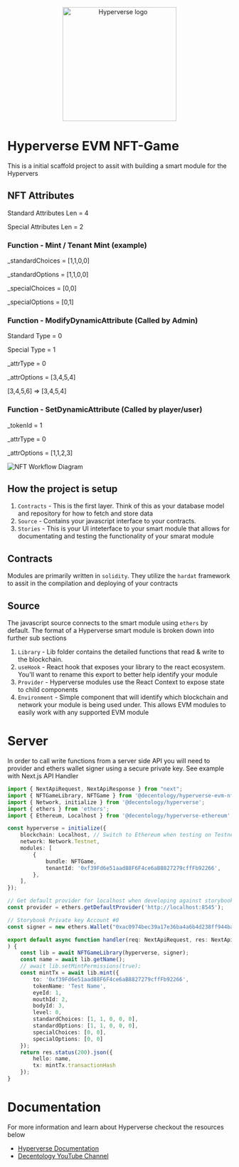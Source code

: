
<p align="center">
<img src="https://drive.google.com/uc?export=view&id=1UFpBzZRnOBIZhIcaAWui1FIe9OSfJTKx" width="256" alt="Hyperverse logo" />
</p>

# Hyperverse EVM NFT-Game

This is a initial scaffold project to assit with building a smart module for the Hypervers

## NFT Attributes
Standard Attributes Len = 4

Special Attributes Len = 2

### Function - Mint / Tenant Mint (example)
_standardChoices = [1,1,0,0]

_standardOptions = [1,1,0,0]

_specialChoices = [0,0]

_specialOptions = [0,1]


### Function - ModifyDynamicAttribute (Called by Admin)
Standard Type = 0

Special Type = 1

_attrType = 0

_attrOptions = [3,4,5,4]

  [3,4,5,6] => [3,4,5,4]

### Function - SetDynamicAttribute (Called by player/user) 
_tokenId = 1

_attrType = 0

_attrOptions = [1,1,2,3]

![NFT Workflow Diagram](/assets/nftgame.png)


## How the project is setup

1. `Contracts` - This is the first layer. Think of this as your database model and repository for how to fetch and store data
2. `Source` - Contains your javascript interface to your contracts. 
3. `Stories` - This is your UI inteterface to your smart module that allows for documentating and testing the functionality of your smarat module


## Contracts
Modules are primarily written in `solidity`. They utilize the `hardat` framework to assit in the compilation and deploying of your contracts

## Source
The javascript source connects to the smart module using `ethers` by default. The format of a Hyperverse smart module is broken down into further sub sections

1. `Library` - Lib folder contains the detailed functions that read & write to the blockchain. 
2. `useHook` - React hook that exposes your library to the react ecosystem. You'll want to rename this export to better help identify your module
3. `Provider` - Hyperverse modules use the React Context to expose state to child components
4. `Environment` - Simple component that will identify which blockchain and network your module is being used under. This allows EVM modules to easily work with any supported EVM module

# Server
In order to call write functions from a server side API you will need to provider and ethers wallet signer using a secure private key. See example with Next.js API Handler

```typescript
import { NextApiRequest, NextApiResponse } from "next";
import { NFTGameLibrary, NFTGame } from '@decentology/hyperverse-evm-nft-game'
import { Network, initialize } from '@decentology/hyperverse';
import { ethers } from 'ethers';
import { Ethereum, Localhost } from '@decentology/hyperverse-ethereum';

const hyperverse = initialize({
	blockchain: Localhost, // Switch to Ethereum when testing on Testnet
	network: Network.Testnet,
	modules: [
		{
			bundle: NFTGame,
			tenantId: '0xf39Fd6e51aad88F6F4ce6aB8827279cffFb92266',
		},
	],
});

// Get default provider for localhost when developing against storybook
const provider = ethers.getDefaultProvider('http://localhost:8545');

// Storybook Private key Account #0
const signer = new ethers.Wallet("0xac0974bec39a17e36ba4a6b4d238ff944bacb478cbed5efcae784d7bf4f2ff80", provider);

export default async function handler(req: NextApiRequest, res: NextApiResponse<{}>
) {
	const lib = await NFTGameLibrary(hyperverse, signer);
	const name = await lib.getName();
	// await lib.setMintPermissions(true);
	const mintTx = await lib.mint({
		to: '0xf39Fd6e51aad88F6F4ce6aB8827279cffFb92266',
		tokenName: 'Test Name',
		eyeId: 1,
		mouthId: 2,
		bodyId: 3,
		level: 0,
		standardChoices: [1, 1, 0, 0, 0],
		standardOptions: [1, 1, 0, 0, 0],
		specialChoices: [0, 0],
		specialOptions: [0, 0]
	});
	return res.status(200).json({
		hello: name,
		tx: mintTx.transactionHash
	});
}

```

# Documentation
For more information and learn about Hyperverse checkout the resources below

- [Hyperverse Documentation](https://docs.hyperverse.dev/)
- [Decentology YouTube Channel](https://www.youtube.com/c/Decentology)
